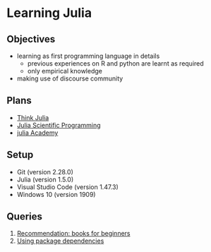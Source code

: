 # Learning Julia

## Objectives

- learning as first programming language in details
    - previous experiences on R and python are learnt as required
    - only empirical knowledge
- making use of discourse community

## Plans

- [Think Julia](https://benlauwens.github.io/ThinkJulia.jl/latest/book.html)
- [Julia Scientific Programming](https://www.coursera.org/learn/julia-programming)
- [julia Academy](https://juliaacademy.com/)

## Setup

- Git (version 2.28.0)
- Julia (version 1.5.0)
- Visual Studio Code (version 1.47.3)
- Windows 10 (version 1909)

## Queries

1. [Recommendation: books for beginners](https://discourse.julialang.org/t/recommendation-books-for-beginners/44050?u=yarnabrina)
2. [Using package dependencies](https://discourse.julialang.org/t/using-package-dependencies/44303?u=yarnabrina)